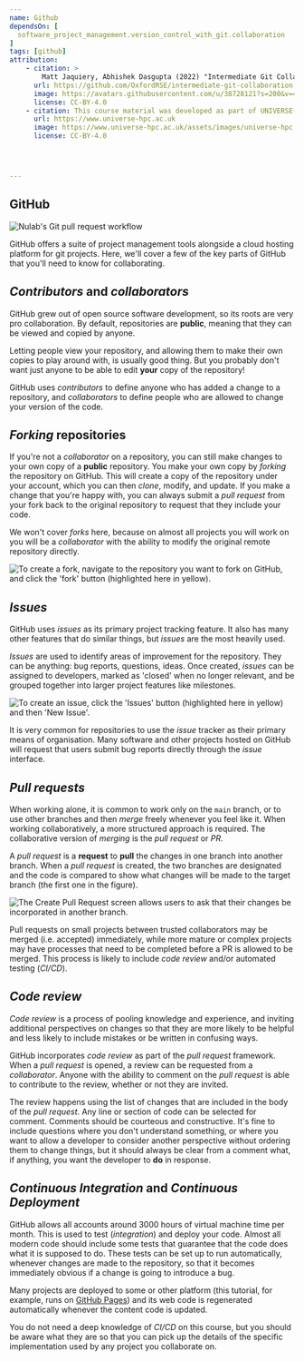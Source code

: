 ```yaml
---
name: Github
dependsOn: [
  software_project_management.version_control_with_git.collaboration
]
tags: [github]
attribution: 
    - citation: >
        Matt Jaquiery, Abhishek Dasgupta (2022) "Intermediate Git Collaboration"
      url: https://github.com/OxfordRSE/intermediate-git-collaboration
      image: https://avatars.githubusercontent.com/u/38728121?s=200&v=4
      license: CC-BY-4.0
    - citation: This course material was developed as part of UNIVERSE-HPC, which is funded through the SPF ExCALIBUR programme under grant number EP/W035731/1 
      url: https://www.universe-hpc.ac.uk
      image: https://www.universe-hpc.ac.uk/assets/images/universe-hpc.png
      license: CC-BY-4.0




---
```


## GitHub

![[Nulab's](https://nulab.com/learn/software-development/git-tutorial/git-collaboration/) Git pull request workflow](fig/pull_request.png)

GitHub offers a suite of project management tools alongside a cloud hosting
platform for git projects. Here, we'll cover a few of the key parts of
GitHub that you'll need to know for collaborating.

## *Contributors* and *collaborators*

GitHub grew out of open source software development, so its roots are very
pro collaboration. By default, repositories are **public**, meaning that they
can be viewed and copied by anyone.

Letting people view your repository, and allowing them to make their own copies
to play around with, is usually good thing. But you probably don't want just
anyone to be able to edit **your** copy of the repository!

GitHub uses *contributors* to define anyone who has added a change to a
repository, and *collaborators* to define people who are allowed to change your
version of the code.

## *Forking* repositories

If you're not a *collaborator* on a repository, you can still make changes to
your own copy of a **public** repository. You make your own copy by *forking*
the repository on GitHub. This will create a copy of the repository under your
account, which you can then *clone*, modify, and update. If you make a change
that you're happy with, you can always submit a *pull request* from your fork
back to the original repository to request that they include your code.

We won't cover *forks* here, because on almost all projects you will work on
you will be a *collaborator* with the ability to modify the original remote
repository directly.

![To create a fork, navigate to the repository you want to fork on GitHub, and click the 'fork' button (highlighted here in yellow).](fig/github-fork.png)

## *Issues*

GitHub uses *issues* as its primary project tracking feature. It also has
many other features that do similar things, but *issues* are the most heavily
used.

*Issues* are used to identify areas of improvement for the repository. They
can be anything: bug reports, questions, ideas. Once created, *issues* can be
assigned to developers, marked as 'closed' when no longer relevant, and be
grouped together into larger project features like milestones.

![To create an issue, click the 'Issues' button (highlighted here in yellow) and then 'New Issue'.](fig/github-issues.png)

It is very common for repositories to use the *issue* tracker as their primary
means of organisation. Many software and other projects hosted on GitHub will
request that users submit bug reports directly through the *issue* interface.

## *Pull requests*

When working alone, it is common to work only on the `main` branch, or to use
other branches and then *merge* freely whenever you feel like it. When working
collaboratively, a more structured approach is required. The collaborative
version of *merging* is the *pull request* or *PR*.

A *pull request* is a **request** to **pull** the changes in one branch into
another branch. When a *pull request* is created, the two branches are
designated and the code is compared to show what changes will be made to the
target branch (the first one in the figure).

![The Create Pull Request screen allows users to ask that their changes be incorporated in another branch.](fig/github-pr.png)

Pull requests on small projects between trusted collaborators may be merged
(i.e. accepted) immediately, while more mature or complex projects may have
processes that need to be completed before a PR is allowed to be merged.
This process is likely to include *code review* and/or automated testing
(*CI/CD*).

## *Code review*

*Code review* is a process of pooling knowledge and experience, and inviting
additional perspectives on changes so that they are more likely to be helpful
and less likely to include mistakes or be written in confusing ways.

GitHub incorporates *code review* as part of the *pull request* framework.
When a *pull request* is opened, a review can be requested from a
*collaborator*. Anyone with the ability to comment on the *pull request* is
able to contribute to the review, whether or not they are invited.

The review happens using the list of changes that are included in the body
of the *pull request*. Any line or section of code can be selected for comment.
Comments should be courteous and constructive. It's fine to include questions
where you don't understand something, or where you want to allow a developer
to consider another perspective without ordering them to change things, but
it should always be clear from a comment what, if anything, you want the
developer to **do** in response.

## *Continuous Integration* and *Continuous Deployment*

GitHub allows all accounts around 3000 hours of virtual machine time per month.
This is used to test (*integration*) and deploy your code. Almost all modern
code should include some tests that guarantee that the code does what it is
supposed to do. These tests can be set up to run automatically, whenever changes
are made to the repository, so that it becomes immediately obvious if a change
is going to introduce a bug.

Many projects are deployed to some or other platform (this tutorial, for
example, runs on [GitHub Pages](https://pages.github.com/)) and its web code
is regenerated automatically whenever the content code is updated.

You do not need a deep knowledge of *CI/CD* on this course, but you should
be aware what they are so that you can pick up the details of the specific
implementation used by any project you collaborate on.
